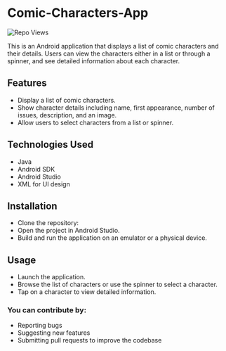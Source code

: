 # Comic-Characters-App
 <div align="left">
	
  ![Repo Views](https://visitor-badge.laobi.icu/badge?page_id=SpencerVJones/Comic-Characters-App)
</div>



This is an Android application that displays a list of comic characters and their details. Users can view the characters either in a list or through a spinner, and see detailed information about each character.

## Features
- Display a list of comic characters.
- Show character details including name, first appearance, number of issues, description, and an image.
- Allow users to select characters from a list or spinner.

## Technologies Used
- Java
- Android SDK
- Android Studio
- XML for UI design

## Installation
- Clone the repository:
- Open the project in Android Studio.
- Build and run the application on an emulator or a physical device.

## Usage
- Launch the application.
- Browse the list of characters or use the spinner to select a character.
- Tap on a character to view detailed information.

### You can contribute by:
- Reporting bugs
- Suggesting new features
- Submitting pull requests to improve the codebase
